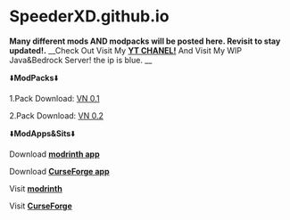 # SpeederXD.github.io
__Many different mods AND modpacks will be posted here. Revisit to stay updated!.__
__Check Out Visit My [__YT CHANEL!__](https://www.youtube.com/@speederxd7039) And Visit My WIP Java&Bedrock Server! the ip is <span style="color:SpeedGenzs.minehut.gg;">blue</span>.
__

⬇️**ModPacks**⬇️                                                                                                                       

1.Pack Download: [VN 0.1](https://github.com/SpeederXD/SpeederXD.github.io/raw/main/VN%201.20.2-0.1.zip)

2.Pack Download: [VN 0.2](https://github.com/SpeederXD/SpeederXD.github.io/raw/main/VN%201.20.2%20v0.2-0.2.zip)

⬇️**ModApps&Sits**⬇️

Download [__modrinth app__](https://modrinth.com/app)

Download [__CurseForge app__](https://www.curseforge.com/download/app)

Visit [__modrinth__](https://modrinth.com)

Visit [__CurseForge__](https://www.curseforge.com)
